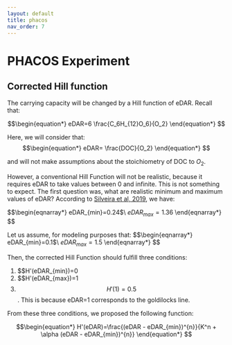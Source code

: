```yaml
---
layout: default
title: phacos
nav_order: 7
---
```


# PHACOS Experiment

## Corrected Hill function

The carrying capacity will be changed by a Hill function of eDAR. Recall that:

$$\begin{equation*}
eDAR=6 \frac{C_6H_{12}O_6}{O_2}
\end{equation*}	$$

Here, we will consider that:
$$\begin{equation*}
eDAR= \frac{DOC}{O_2}
\end{equation*}	$$

and will not make assumptions about the stoichiometry of DOC to $O_2$.

However, a conventional Hill Function will not be realistic, because it requires eDAR to take values between 0 and infinite. This is not something to expect. The first question was, what are realistic minimum and maximum values of eDAR?
According to [Silveira et al, 2019](https://doi.org/10.7554/eLife.49114), we have:

$$\begin{eqnarray*}
eDAR_{min}=0.24$\\
$eDAR_{max}=1.36$
\end{eqnarray*}	$$

Let us assume, for modeling purposes that:
$$\begin{eqnarray*}
eDAR_{min}=0.1$\\
$eDAR_{max}=1.5$
\end{eqnarray*}	$$

Then, the corrected Hill Function should fulfill three conditions:
1. $$H'(eDAR_{min})=0
2. $$H'(eDAR_{max})=1
3. $$H'(1)=0.5$$. This is because eDAR=1 corresponds to the goldilocks line.

From these three conditions, we proposed the following function:

$$\begin{equation*}
H'(eDAR)=\frac{(eDAR - eDAR_{min})^{n}}{K^n + \alpha (eDAR - eDAR_{min})^{n}}
\end{equation*}	$$